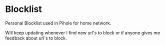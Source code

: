 # Blocklist
Personal Blocklist used in Pihole for home network.

Will keep updating whenever I find new url's to block or if anyone gives me feedback about url's to block.
